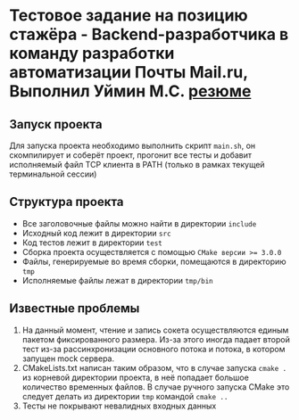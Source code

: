 # Тестовое задание на позицию стажёра - Backend-разработчика в команду разработки автоматизации Почты Mail.ru, Выполнил Уймин М.С. [резюме](https://yadi.sk/i/9V20fN3Xa5VuEg)
## Запуск проекта
Для запуска проекта необходимо выполнить скрипт `main.sh`, он скомпилирует и соберёт проект, прогонит все тесты и добавит исполняемый файл TCP клиента в PATH (только в рамках текущей терминальной сессии)
## Структура проекта
* Все заголовочные файлы можно найти в директории `include`
* Исходный код лежит в директории `src`
* Код тестов лежит в директории `test`
* Сборка проекта осуществляется с помощью `CMake версии >= 3.0.0` 
* Файлы, генерируемые во время сборки, помещаются в директорию `tmp`
* Исполняемые файлы лежат в директории `tmp/bin`
## Известные проблемы
1. На данный момент, чтение и запись сокета осуществляются единым пакетом фиксированного размера. Из-за этого иногда падает второй тест из-за рассинхронизации основного потока и потока, в котором запущен mock сервера.
2. CMakeLists.txt написан таким образом, что в случае запуска `cmake .` из корневой директории проекта, в неё попадает большое количество временных файлов. В случае ручного запуска CMake это следует делать из директории `tmp` командой `cmake ..`
3. Тесты не покрывают невалидных входных данных
